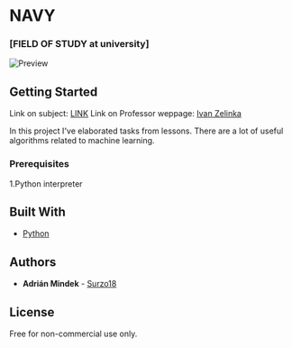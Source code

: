 # NAVY 
### [FIELD OF STUDY at university]

![Preview](https://github.com/surzo18/Zadanie/blob/main/Preview.png)

## Getting Started

Link on subject: [LINK](http://navy.cs.vsb.cz/)
Link on Professor weppage: [Ivan Zelinka](https://ivanzelinka.eu/)

In this project I've elaborated tasks from lessons. There are a lot of useful algorithms related to machine learning.

### Prerequisites

1.Python interpreter

## Built With

* [Python](https://www.python.org/)

## Authors

* **Adrián Mindek** -  [Surzo18](https://github.com/surzo18)

## License

Free for non-commercial use only.

